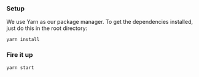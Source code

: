
### Setup

We use Yarn as our package manager. To get the dependencies installed, just do this in the root directory:

```terminal
yarn install
```

### Fire it up

```terminal
yarn start
```

